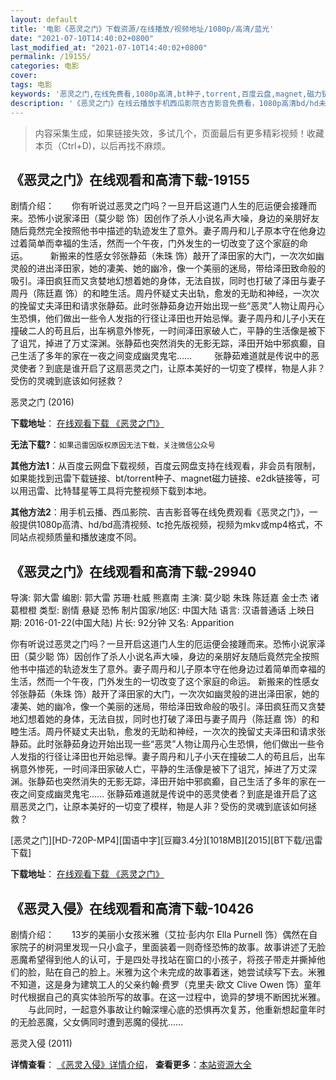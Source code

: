 ```yaml
---
layout: default
title: '电影《恶灵之门》下载资源/在线播放/视频地址/1080p/高清/蓝光'
date: "2021-07-10T14:40:02+0800"
last_modified_at: "2021-07-10T14:40:02+0800"
permalink: /19155/
categories: 电影
cover:
tags: 电影
keywords: '恶灵之门,在线免费看,1080p高清,bt种子,torrent,百度云盘,magnet,磁力链,迅雷下载资源'
description: '《恶灵之门》在线云播放手机西瓜影院吉吉影音免费看，1080p高清bd/hd未删减完整版和tc抢先枪版，mkv/mp4格式，附带bt/torrent种子、magnet/磁力链、百度云盘、网盘资源迅雷下载链接'
---
```


>内容采集生成，如果链接失效，多试几个，页面最后有更多精彩视频！收藏本页（Ctrl+D)，以后再找不麻烦。


## 《恶灵之门》在线观看和高清下载-19155

剧情介绍：　　你有听说过恶灵之门吗？一旦开启这道门人生的厄运便会接踵而来。恐怖小说家泽田（莫少聪 饰）因创作了杀人小说名声大噪，身边的亲朋好友随后竟然完全按照他书中描述的轨迹发生了意外。妻子周丹和儿子原本守在他身边过着简单而幸福的生活，然而一个午夜，门外发生的一切改变了这个家庭的命运。  　　新搬来的性感女邻张静茹（朱珠 饰）敲开了泽田家的大门，一次次如幽灵般的进出泽田家，她的凄美、她的幽冷，像一个美丽的迷局，带给泽田致命般的吸引。泽田疯狂而又贪婪地幻想着她的身体，无法自拔，同时也打破了泽田与妻子周丹（陈廷嘉 饰）的和睦生活。周丹怀疑丈夫出轨，愈发的无助和神经，一次次的挽留丈夫泽田和请求张静茹。此时张静茹身边开始出现一些“恶灵”人物让周丹心生恐惧，他们做出一些令人发指的行径让泽田也开始忌惮。妻子周丹和儿子小天在撞破二人的苟且后，出车祸意外惨死，一时间泽田家破人亡，平静的生活像是被下了诅咒，掉进了万丈深渊。张静茹也突然消失的无影无踪，泽田开始中邪疯癫，自己生活了多年的家在一夜之间变成幽灵鬼宅......  　　张静茹难道就是传说中的恶灵使者？到底是谁开启了这扇恶灵之门，让原本美好的一切变了模样，物是人非？受伤的灵魂到底该如何拯救？


恶灵之门 (2016)

**下载地址**： [在线观看下载 《恶灵之门》](https://www.btbtdy.me/btdy/dy2515.html) 


**无法下载?**：`如果迅雷因版权原因无法下载，关注微信公众号 `

**其他方法1**：从百度云网盘下载视频，百度云网盘支持在线观看，非会员有限制，如果能找到迅雷下载链接、bt/torrent种子、magnet磁力链接、e2dk链接等，可以用迅雷、比特彗星等工具将完整视频下载到本地。

**其他方法2**：用手机云播、西瓜影院、吉吉影音等在线免费观看《恶灵之门》，一般提供1080p高清、hd/bd高清视频、tc抢先版视频，视频为mkv或mp4格式，不同站点视频质量和播放速度不同。


## 《恶灵之门》在线观看和高清下载-29940

导演: 郭大雷 编剧: 郭大雷 苏珊·杜威 熊嘉南 主演: 莫少聪 朱珠 陈廷嘉 金士杰 诸葛橙橙 类型: 剧情 悬疑 恐怖 制片国家/地区: 中国大陆 语言: 汉语普通话 上映日期: 2016-01-22(中国大陆) 片长: 92分钟 又名: Apparition

你有听说过恶灵之门吗？一旦开启这道门人生的厄运便会接踵而来。恐怖小说家泽田（莫少聪 饰）因创作了杀人小说名声大噪，身边的亲朋好友随后竟然完全按照他书中描述的轨迹发生了意外。妻子周丹和儿子原本守在他身边过着简单而幸福的生活，然而一个午夜，门外发生的一切改变了这个家庭的命运。 新搬来的性感女邻张静茹（朱珠 饰）敲开了泽田家的大门，一次次如幽灵般的进出泽田家，她的凄美、她的幽冷，像一个美丽的迷局，带给泽田致命般的吸引。泽田疯狂而又贪婪地幻想着她的身体，无法自拔，同时也打破了泽田与妻子周丹（陈廷嘉 饰）的和睦生活。周丹怀疑丈夫出轨，愈发的无助和神经，一次次的挽留丈夫泽田和请求张静茹。此时张静茹身边开始出现一些“恶灵”人物让周丹心生恐惧，他们做出一些令人发指的行径让泽田也开始忌惮。妻子周丹和儿子小天在撞破二人的苟且后，出车祸意外惨死，一时间泽田家破人亡，平静的生活像是被下了诅咒，掉进了万丈深渊。张静茹也突然消失的无影无踪，泽田开始中邪疯癫，自己生活了多年的家在一夜之间变成幽灵鬼宅…… 张静茹难道就是传说中的恶灵使者？到底是谁开启了这扇恶灵之门，让原本美好的一切变了模样，物是人非？受伤的灵魂到底该如何拯救？


[恶灵之门][HD-720P-MP4][国语中字][豆瓣3.4分][1018MB][2015][BT下载/迅雷下载]

**下载地址**： [在线观看下载 《恶灵之门》](https://www.btdx8.com/torrent/apparition_2015.html) 


## 《恶灵入侵》在线观看和高清下载-10426

剧情介绍：　　13岁的美丽小女孩米雅（艾拉·彭内尔 Ella Purnell 饰）偶然在自家院子的树洞里发现一只小盒子，里面装着一则奇怪恐怖的故事。故事讲述了无脸恶魔希望得到他人的认可，于是四处寻找站在窗口的小孩子，将孩子带走并撕掉他们的脸，贴在自己的脸上。米雅为这个未完成的故事着迷，她尝试续写下去。米雅不知道，这是身为建筑工人的父亲约翰·费罗（克里夫·欧文 Clive Owen 饰）童年时代根据自己的真实体验所写的故事。在这一过程中，诡异的梦境不断困扰米雅。 　　与此同时，一起意外事故让约翰深埋心底的恐惧再次复苏，他重新想起童年时的无脸恶魔，父女俩同时遭到恶魔的侵扰……


恶灵入侵 (2011)

**详情查看**： [《恶灵入侵》详情介绍](/movie/10426/)， **查看更多**：[本站资源大全](/movie/t/all/)

